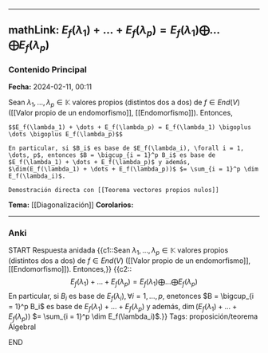
---
mathLink: $E_f(\lambda_1) + \dots + E_f(\lambda_p) = E_f(\lambda_1) \bigoplus \dots \bigoplus E_f(\lambda_p)$
---
### Contenido Principal

**Fecha:** 2024-02-11, 00:11

Sean $\lambda_1, \dots, \lambda_p \in \mathbb K$ valores propios (distintos dos a dos) de $f \in End(V)$ ([[Valor propio de un endomorfismo]], [[Endomorfismo]]). Entonces,

```ad-cor
$$E_f(\lambda_1) + \dots + E_f(\lambda_p) = E_f(\lambda_1) \bigoplus \dots \bigoplus E_f(\lambda_p)$$

En particular, si $B_i$ es base de $E_f(\lambda_i), \forall i = 1, \dots, p$, entonces $B = \bigcup_{i = 1}^p B_i$ es base de $E_f(\lambda_1) + \dots + E_f(\lambda_p)$ y además, $\dim(E_f(\lambda_1) + \dots + E_f(\lambda_p))$ $= \sum_{i = 1}^p \dim E_f(\lambda_i)$.
```


```ad-proof
Demostración directa con [[Teorema vectores propios nulos]]
```



**Tema:** [[Diagonalización]]
**Corolarios:**

---
### Anki

START
Respuesta anidada
{{c1::Sean $\lambda_1, \dots, \lambda_p \in \mathbb K$ valores propios (distintos dos a dos) de $f \in End(V)$ ([[Valor propio de un endomorfismo]], [[Endomorfismo]]). Entonces,}}
{{c2::$$E_f(\lambda_1) + \dots + E_f(\lambda_p) = E_f(\lambda_1) \bigoplus \dots \bigoplus E_f(\lambda_p)$$
En particular, si $B_i$ es base de $E_f(\lambda_i), \forall i = 1, \dots, p$, enetonces $B = \bigcup_{i = 1}^p B_i$ es base de $E_f(\lambda_1) + \dots + E_f(\lambda_p)$ y además, $\dim(E_f(\lambda_1) + \dots + E_f(\lambda_p))$ $= \sum_{i = 1}^p \dim E_f(\lambda_i)$.}}
Tags: proposición/teorema ÁlgebraI
<!--ID: 1707764225197-->
END
